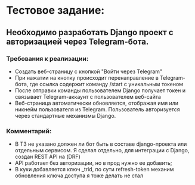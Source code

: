 # Тестовое задание:
## Необходимо разработать Django проект с авторизацией через Telegram-бота.
### Требования к реализации:
 - Создать веб-страницу с кнопкой "Войти через Telegram"
 - При нажатии на кнопку происходит перенаправление в Telegram-бота, где ссылка содержит команду /start с уникальным токеном
 - После отправки команды пользователем Django получает токен и связывает Telegram-аккаунт с пользователем веб-сайта
 - Веб-страница автоматически обновляется, отображая имя или никнейм пользователя из Telegram. Пользователь авторизуется через стандартные механизмы Django.

### Комментарий:
 - В ТЗ не указано должен ли бот быть в составе django-проекта или отдельным сервисом. Я сделал отдельно, для интеграции с Django, создан REST API на (DRF)
 - API работает без авторизации, но в прод нужно ее добавить;
 - В куки добавляется ключ _trid, по сути refresh-token механим обновления ключа доступа я тоже делать не стал